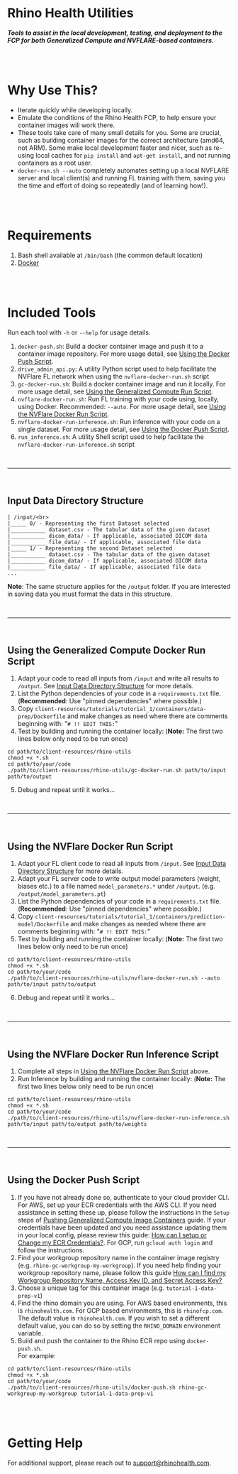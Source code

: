 # Rhino Health Utilities

***Tools to assist in the local development, testing, and deployment to the FCP for both Generalized Compute and NVFLARE-based containers.***

<br><br>

# Why Use This?

* Iterate quickly while developing locally.
* Emulate the conditions of the Rhino Health FCP, to help ensure your container images will work there.
* These tools take care of many small details for you.  Some are crucial, such as building container images for the correct architecture (amd64, not ARM).  Some make local development faster and nicer, such as re-using local caches for `pip install` and `apt-get install`, and not running containers as a root user.
* `docker-run.sh --auto` completely automates setting up a local NVFLARE server and local client(s) and running FL training with them, saving you the time and effort of doing so repeatedly (and of learning how!).

<br><br>

# Requirements

1. Bash shell available at `/bin/bash` (the common default location)
2. [Docker](https://docs.docker.com/get-docker/)

<br><br>

# Included Tools

Run each tool with `-h` or `--help` for usage details.

1. `docker-push.sh`: Build a docker container image and push it to a container image repository. For more usage detail, see [Using the Docker Push Script](#using-the-docker-push-script).
2. `drive_admin_api.py`: A utility Python script used to help facilitate the NVFlare FL network when using the `nvflare-docker-run.sh` script
3. `gc-docker-run.sh`: Build a docker container image and run it locally. For more usage detail, see [Using the Generalized Compute Run Script](#using-the-generalized-compute-docker-run-script).
4. `nvflare-docker-run.sh`: Run FL training with your code using, locally, using Docker.  Recommended: `--auto`. For more usage detail, see [Using the NVFlare Docker Run Script](#using-the-nvflare-docker-run-script).
5. `nvflare-docker-run-inference.sh`: Run inference with your code on a single dataset. For more usage detail, see [Using the Docker Push Script](#using-the-docker-push-script).
6. `run_inference.sh`: A utility Shell script used to help facilitate the `nvflare-docker-run-inference.sh` script

<br><hr><br>

## Input Data Directory Structure

```
| /input/<br>
|_____ 0/ - Representing the first Dataset selected
|___________ dataset.csv - The tabular data of the given dataset
|___________ dicom_data/ - If applicable, associated DICOM data
|___________ file_data/ - If applicable, associated file data
|_____ 1/ - Representing the second Dataset selected
|___________ dataset.csv - The tabular data of the given dataset
|___________ dicom_data/ - If applicable, associated DICOM data
|___________ file_data/ - If applicable, associated file data
...
```
**Note**: The same structure applies for the `/output` folder. If you are interested in saving data you must format the data in this structure.

<br><hr><br>

## Using the Generalized Compute Docker Run Script

1. Adapt your code to read all inputs from `/input` and write all results to `/output`.
   See [Input Data Directory Structure](#input-data-directory-structure) for more details.
2. List the Python dependencies of your code in a `requirements.txt` file. (**Recommended**: Use "pinned dependencies" where possible.)
3. Copy `client-resources/tutorials/tutorial_1/containers/data-prep/Dockerfile` and make changes as need where there are comments beginning with: "`# !! EDIT THIS:`"
4. Test by building and running the container locally: (**Note:** The first two lines below only need to be run once) 
```shell
cd path/to/client-resources/rhino-utils
chmod +x *.sh
cd path/to/your/code
./path/to/client-resources/rhino-utils/gc-docker-run.sh path/to/input path/to/output
```
5. Debug and repeat until it works...

<br><hr><br>

## Using the NVFlare Docker Run Script

1. Adapt your FL client code to read all inputs from `/input`. See [Input Data Directory Structure](#input-data-directory-structure) for more details.
2. Adapt your FL server code to write output model parameters (weight, biases etc.) to a file named `model_parameters.*` under `/output`.  (e.g. `/output/model_parameters.pt`)
3. List the Python dependencies of your code in a `requirements.txt` file. (**Recommended**: Use "pinned dependencies" where possible.)
4. Copy `client-resources/tutorials/tutorial_1/containers/prediction-model/Dockerfile` and make changes as needed where there are comments beginning with: "`# !! EDIT THIS:`"
5. Test by building and running the container locally: (**Note:** The first two lines below only need to be run once) 
```shell
cd path/to/client-resources/rhino-utils
chmod +x *.sh 
cd path/to/your/code
./path/to/client-resources/rhino-utils/nvflare-docker-run.sh --auto path/to/input path/to/output
```
6. Debug and repeat until it works...

<br><hr><br>
## Using the NVFlare Docker Run Inference Script

1. Complete all steps in [Using the NVFlare Docker Run Script](#using-the-nvflare-docker-run-script) above.
5. Run Inference by building and running the container locally: (**Note:** The first two lines below only need to be run once) 
```shell
cd path/to/client-resources/rhino-utils
chmod +x *.sh 
cd path/to/your/code
./path/to/client-resources/rhino-utils/nvflare-docker-run-inference.sh path/to/input path/to/output path/to/weights
```

<br><hr><br>

## Using the Docker Push Script

1. If you have not already done so, authenticate to your cloud provider CLI. For AWS, set up your ECR credentials with the AWS CLI. If you need assistance in setting these up, please follow the instructions in the `Setup` steps of [Pushing Generalized Compute Image Containers](https://docs.rhinohealth.com/hc/en-us/articles/6040656682269-Pushing-Generalized-Compute-Container-Images) guide. If your credentials have been updated and you need assistance updating them in your local config, please review this guide: [How can I setup or Change my ECR Credentials?](https://rhinohealth.zendesk.com/hc/en-us/articles/11383336127133). For GCP, run `gcloud auth login` and follow the instructions.
2. Find your workgroup repository name in the container image registry (e.g. `rhino-gc-workgroup-my-workgroup`). If you need help finding your workgroup repository name, please follow this guide [How can I find my Workgroup Repository Name, Access Key ID, and Secret Access Key?](https://docs.rhinohealth.com/hc/en-us/articles/12780382529309-How-can-I-find-my-SFTP-Server-Name-IP-Address-SFTP-Username-SFTP-Password-ECR-Workgroup-Repository-Name-ECR-Access-Key-ID-ECR-Secret-Access-Key)
3. Choose a unique tag for this container image (e.g. `tutorial-1-data-prep-v1`)
4. Find the rhino domain you are using. For AWS based environments, this is `rhinohealth.com`. For GCP based environments, this is `rhinofcp.com`. The default value is `rhinohealth.com`. If you wish to set a different default value, you can do so by setting the `RHINO_DOMAIN` environment variable. 
5. Build and push the container to the Rhino ECR repo using `docker-push.sh`.  <br>For example:
```shell
cd path/to/client-resources/rhino-utils
chmod +x *.sh
cd path/to/your/code
./path/to/client-resources/rhino-utils/docker-push.sh rhino-gc-workgroup-my-workgroup tutorial-1-data-prep-v1
```
<br><br>

# Getting Help
For additional support, please reach out to [support@rhinohealth.com](mailto:support@rhinohealth.com).
